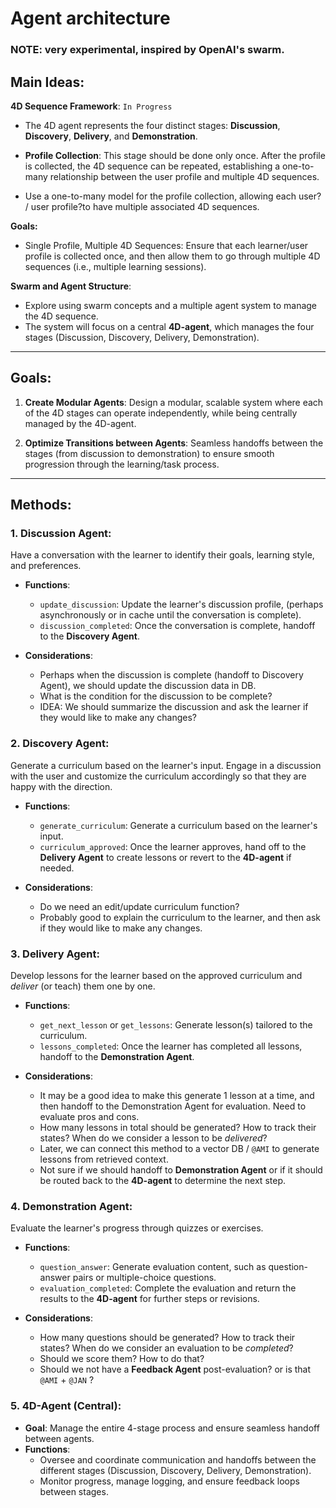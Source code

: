 # Agent architecture

### NOTE: very experimental, inspired by OpenAI's swarm.

## **Main Ideas:**


**4D Sequence Framework**: `In Progress`
   - The 4D agent represents the four distinct stages: **Discussion**, **Discovery**, **Delivery**, and **Demonstration**.

   - **Profile Collection**: This stage should be done only once. After the profile is collected, the 4D sequence can be repeated, establishing a one-to-many relationship between the user profile and multiple 4D sequences.
   - Use a one-to-many model for the profile collection, allowing each user? / user profile?to have multiple associated 4D sequences.

**Goals:**
- Single Profile, Multiple 4D Sequences:
   Ensure that each learner/user profile is collected once, and then allow them to go through multiple 4D sequences (i.e., multiple learning sessions).


**Swarm and Agent Structure**: 
   - Explore using swarm concepts and a multiple agent system to manage the 4D sequence.
   - The system will focus on a central **4D-agent**, which manages the four stages (Discussion, Discovery, Delivery, Demonstration).

---

## **Goals:**

1. **Create Modular Agents**: Design a modular, scalable system where each of the 4D stages can operate independently, while being centrally managed by the 4D-agent.

2. **Optimize Transitions between Agents**: Seamless handoffs between the stages (from discussion to demonstration) to ensure smooth progression through the learning/task process.

---

## **Methods:**

### 1. **Discussion Agent**:
   Have a conversation with the learner to identify their goals, learning style, and preferences.

   - **Functions**:
     - `update_discussion`: Update the learner's discussion profile, (perhaps asynchronously or in cache until the conversation is complete).
     - `discussion_completed`: Once the conversation is complete, handoff to the **Discovery Agent**.

- **Considerations**:
   - Perhaps when the discussion is complete (handoff to Discovery Agent), we should update the discussion data in DB.
   - What is the condition for the discussion to be complete?
   - IDEA: We should summarize the discussion and ask the learner if they would like to make any changes?


### 2. **Discovery Agent**:
   Generate a curriculum based on the learner's input. Engage in a discussion with the user and customize the curriculum accordingly so that they are happy with the direction.

- **Functions**:
   - `generate_curriculum`: Generate a curriculum based on the learner's input.
   - `curriculum_approved`: Once the learner approves, hand off to the **Delivery Agent** to create lessons or revert to the **4D-agent** if needed.

- **Considerations**:
   - Do we need an edit/update curriculum function?
   - Probably good to explain the curriculum to the learner, and then ask if they would like to make any changes.


### 3. **Delivery Agent**:
   Develop lessons for the learner based on the approved curriculum and _deliver_ (or teach) them one by one.

- **Functions**:
   - `get_next_lesson` or `get_lessons`: Generate lesson(s) tailored to the curriculum.
   - `lessons_completed`: Once the learner has completed all lessons, handoff to the **Demonstration Agent**.

- **Considerations**:
   - It may be a good idea to make this generate 1 lesson at a time, and then handoff to the Demonstration Agent for evaluation. Need to evaluate pros and cons.
   - How many lessons in total should be generated? How to track their states? When do we consider a lesson to be _delivered_?
   - Later, we can connect this method to a vector DB / `@AMI` to generate lessons from retrieved context.
   - Not sure if we should handoff to **Demonstration Agent** or if it should be routed back to the **4D-agent** to determine the next step.

### 4. **Demonstration Agent**:
   Evaluate the learner's progress through quizzes or exercises.

- **Functions**:
   - `question_answer`: Generate evaluation content, such as question-answer pairs or multiple-choice questions.
   - `evaluation_completed`: Complete the evaluation and return the results to the **4D-agent** for further steps or revisions.

- **Considerations**:
   - How many questions should be generated? How to track their states? When do we consider an evaluation to be _completed_?
   - Should we score them? How to do that?
   - Should we not have a **Feedback Agent** post-evaluation? or is that `@AMI` + `@JAN` ?

### 5. **4D-Agent (Central)**:
   - **Goal**: Manage the entire 4-stage process and ensure seamless handoff between agents.
   - **Functions**:
     - Oversee and coordinate communication and handoffs between the different stages (Discussion, Discovery, Delivery, Demonstration).
     - Monitor progress, manage logging, and ensure feedback loops between stages.
